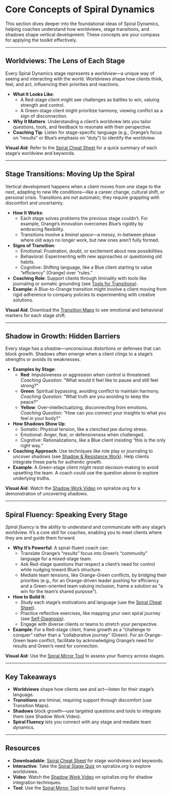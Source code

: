 # Core Concepts of Spiral Dynamics

This section dives deeper into the foundational ideas of Spiral Dynamics, helping coaches understand how worldviews, stage transitions, and shadows shape vertical development. These concepts are your compass for applying the toolkit effectively.

---

## Worldviews: The Lens of Each Stage

Every Spiral Dynamics stage represents a *worldview*—a unique way of seeing and interacting with the world. Worldviews shape how clients think, feel, and act, influencing their priorities and reactions.

- **What It Looks Like**: 
  - A Red-stage client might see challenges as battles to win, valuing strength and control.
  - A Green-stage client might prioritize harmony, viewing conflict as a sign of disconnection.
- **Why It Matters**: Understanding a client’s worldview lets you tailor questions, tools, and feedback to resonate with their perspective.
- **Coaching Tip**: Listen for stage-specific language (e.g., Orange’s focus on “results” or Blue’s emphasis on “duty”) to identify the worldview.

**Visual Aid**: Refer to the [Spiral Cheat Sheet](#spiral-cheat-sheet) for a quick summary of each stage’s worldview and keywords.

---

## Stage Transitions: Moving Up the Spiral

Vertical development happens when a client moves from one stage to the next, adapting to new life conditions—like a career change, cultural shift, or personal crisis. Transitions are not automatic; they require grappling with discomfort and uncertainty.

- **How It Works**:
  - Each stage solves problems the previous stage couldn’t. For example, Orange’s innovation overcomes Blue’s rigidity by embracing flexibility.
  - Transitions involve a *liminal space*—a messy, in-between phase where old ways no longer work, but new ones aren’t fully formed.
- **Signs of Transition**:
  - Emotional: Frustration, doubt, or excitement about new possibilities.
  - Behavioral: Experimenting with new approaches or questioning old habits.
  - Cognitive: Shifting language, like a Blue client starting to value “efficiency” (Orange) over “rules.”
- **Coaching Role**: Support clients through liminality with tools like journaling or somatic grounding (see [Tools for Transitions](#tools-for-transitions)).
- **Example**: A Blue-to-Orange transition might involve a client moving from rigid adherence to company policies to experimenting with creative solutions.

**Visual Aid**: Download the [Transition Maps](#transition-maps) to see emotional and behavioral markers for each stage shift.

---

## Shadow in Growth: Hidden Barriers

Every stage has a *shadow*—unconscious distortions or defenses that can block growth. Shadows often emerge when a client clings to a stage’s strengths or avoids its weaknesses.

- **Examples by Stage**:
  - **Red**: Impulsiveness or aggression when control is threatened.  
    *Coaching Question*: “What would it feel like to pause and still feel strong?”
  - **Green**: Spiritual bypassing, avoiding conflict to maintain harmony.  
    *Coaching Question*: “What truth are you avoiding to keep the peace?”
  - **Yellow**: Over-intellectualizing, disconnecting from emotions.  
    *Coaching Question*: “How can you connect your insights to what you feel in your body?”
- **How Shadows Show Up**:
  - Somatic: Physical tension, like a clenched jaw during stress.
  - Emotional: Anger, fear, or defensiveness when challenged.
  - Cognitive: Rationalizations, like a Blue client insisting “this is the only right way.”
- **Coaching Approach**: Use techniques like role play or journaling to uncover shadows (see [Shadow & Resistance Work](#shadow-work)). Help clients integrate these parts for authentic growth.
- **Example**: A Green-stage client might resist decision-making to avoid upsetting the team. A coach could use the question above to explore underlying truths.

**Visual Aid**: Watch the [Shadow Work Video](#shadow-video) on spiralize.org for a demonstration of uncovering shadows.

---

## Spiral Fluency: Speaking Every Stage

*Spiral fluency* is the ability to understand and communicate with any stage’s worldview. It’s a core skill for coaches, enabling you to meet clients where they are and guide them forward.

- **Why It’s Powerful**: A spiral-fluent coach can:
  - Translate Orange’s “results” focus into Green’s “community” language for a mixed-stage team.
  - Ask Red-stage questions that respect a client’s need for control while nudging toward Blue’s structure.
  - Mediate team tensions, like Orange-Green conflicts, by bridging their priorities (e.g., for an Orange-driven leader pushing for efficiency and a Green-oriented team valuing inclusion, frame a solution as “a win for the team’s shared purpose”).
- **How to Build It**:
  - Study each stage’s motivations and language (use the [Spiral Cheat Sheet](#spiral-cheat-sheet)).
  - Practice reflective exercises, like mapping your own spiral journey (see [Self-Diagnosis](#self-diagnosis)).
  - Engage with diverse clients or teams to stretch your perspective.
- **Example**: For a Red-stage client, frame growth as a “challenge to conquer” rather than a “collaborative journey” (Green). For an Orange-Green team conflict, facilitate by acknowledging Orange’s need for results and Green’s need for connection.

**Visual Aid**: Use the [Spiral Mirror Tool](#spiral-mirror) to assess your fluency across stages.

---

## Key Takeaways

- **Worldviews** shape how clients see and act—listen for their stage’s language.
- **Transitions** are liminal, requiring support through discomfort (use Transition Maps).
- **Shadows** block growth—use targeted questions and tools to integrate them (see Shadow Work Video).
- **Spiral Fluency** lets you connect with any stage and mediate team dynamics.

---

## Resources

- **Downloadable**: [Spiral Cheat Sheet](#spiral-cheat-sheet) for stage worldviews and keywords.
- **Interactive**: Take the [Spiral Stage Quiz](#spiral-stage-quiz) on spiralize.org to explore worldviews.
- **Video**: Watch the [Shadow Work Video](#shadow-video) on spiralize.org for shadow integration techniques.
- **Tool**: Use the [Spiral Mirror Tool](#spiral-mirror) to build spiral fluency.